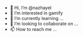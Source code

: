 - 👋 Hi, I’m @nazhayel 
- 👀 I’m interested in gamify
- 🌱 I’m currently learning ...
- 💞️ I’m looking to collaborate on ...
- 📫 How to reach me ...

<!---
nazhayel/nazhayel is a ✨ special ✨ repository because its `README.md` (this file) appears on your GitHub profile.
You can click the Preview link to take a look at your changes.
--->

